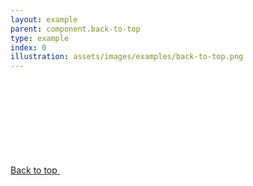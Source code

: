 ```yaml
---
layout: example
parent: component.back-to-top
type: example
index: 0
illustration: assets/images/examples/back-to-top.png
---
```

<div class="ds_back-to-top">
    <a href="#" class="ds_back-to-top__button">Back to top <svg class="ds_icon  ds_back-to-top__icon" aria-hidden="true" role="img"><use xlink:href="/assets/images/icons/icons.stack.svg#arrow_upward"></use></svg></a>
</div>
